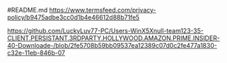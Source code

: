 #README.md
https://www.termsfeed.com/privacy-policy/b9475adbe3cc0d1b4e46612d88b71fe5


https://github.com/LuckyLuv77-PC/Users-WinX5Xnull-team123-35-CLIENT.PERSISTANT.3RDPARTY.HOLLYWOOD.AMAZON.PRIME.INSIDER-40-Downloade-/blob/2fe5708b59bb09537ea12389c07d0c2fe477a1830-c32e-11eb-846b-07

